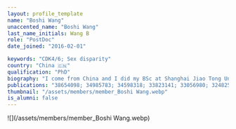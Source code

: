 ```yaml
---
layout: profile_template
name: "Boshi Wang"
unaccented_name: "Boshi Wang"
last_name_initials: Wang B
role: "PostDoc"
date_joined: "2016-02-01"

keywords: "CDK4/6; Sex disparity"
country: "China 🇨🇳"
qualification: "PhD"
biography: "I come from China and I did my BSc at Shanghai Jiao Tong University and my MPhil at The University of Hong Kong. In September 2020, I received my PhD from the University of Groningen under the supervision of Prof. Marco Demaria. My PhD was mainly focused on three projects: 1) Exploring the roles of CDK4/6 inhibitors in senescence induction and cancer therapy; 2) Identifying the contribution of senescent cells to natural ageing; 3) Investigating the differential features of senescent cells from different sex origin. In my projects, transgenic/xenograft mouse models, mammalian cell models, RNA-sequencing and a series of biochemical methods were used. Now, I will continue in Marco Demaria’s lab as a Postdoc to finish my PhD projects."
publications: "38654098; 34985783; 34598318; 33823141; 33056980; 32482536; 29575469; 27979832"
thumbnail: "/assets/members/member_Boshi Wang.webp"
is_alumni: false
---
```


 ![](/assets/members/member_Boshi Wang.webp)

 